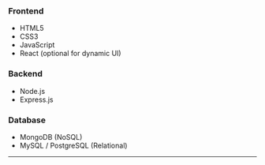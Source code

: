 ###  Frontend
- HTML5
- CSS3
- JavaScript
- React (optional for dynamic UI)

###  Backend
- Node.js
- Express.js

###  Database
- MongoDB (NoSQL)
- MySQL / PostgreSQL (Relational)

---

